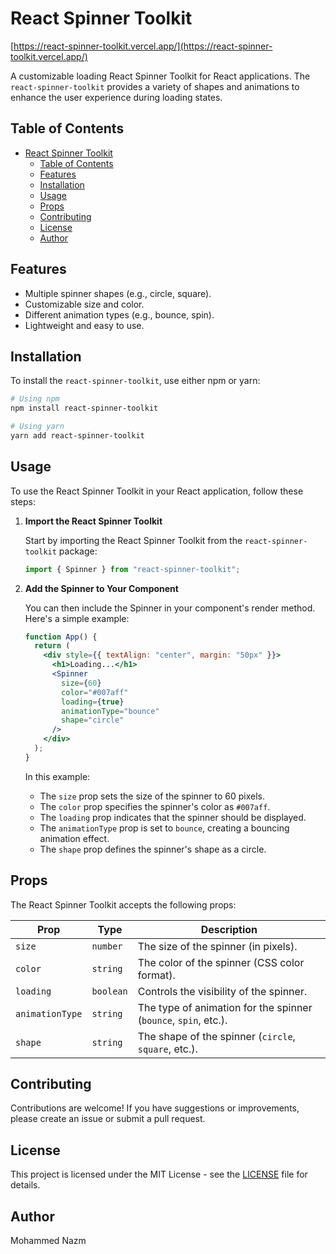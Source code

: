 # React Spinner Toolkit

[https://react-spinner-toolkit.vercel.app/](https://react-spinner-toolkit.vercel.app/)

A customizable loading React Spinner Toolkit for React applications. The `react-spinner-toolkit` provides a variety of shapes and animations to enhance the user experience during loading states.

## Table of Contents

- [React Spinner Toolkit](#react-spinner-toolkit)
  - [Table of Contents](#table-of-contents)
  - [Features](#features)
  - [Installation](#installation)
  - [Usage](#usage)
  - [Props](#props)
  - [Contributing](#contributing)
  - [License](#license)
  - [Author](#author)

## Features

- Multiple spinner shapes (e.g., circle, square).
- Customizable size and color.
- Different animation types (e.g., bounce, spin).
- Lightweight and easy to use.

## Installation

To install the `react-spinner-toolkit`, use either npm or yarn:

```bash
# Using npm
npm install react-spinner-toolkit

# Using yarn
yarn add react-spinner-toolkit
```

## Usage

To use the React Spinner Toolkit in your React application, follow these steps:

1. **Import the React Spinner Toolkit**

   Start by importing the React Spinner Toolkit from the `react-spinner-toolkit` package:

   ```jsx
   import { Spinner } from "react-spinner-toolkit";
   ```

2. **Add the Spinner to Your Component**

   You can then include the Spinner in your component's render method. Here's a simple example:

   ```jsx
   function App() {
     return (
       <div style={{ textAlign: "center", margin: "50px" }}>
         <h1>Loading...</h1>
         <Spinner
           size={60}
           color="#007aff"
           loading={true}
           animationType="bounce"
           shape="circle"
         />
       </div>
     );
   }
   ```

   In this example:

   - The `size` prop sets the size of the spinner to 60 pixels.
   - The `color` prop specifies the spinner's color as `#007aff`.
   - The `loading` prop indicates that the spinner should be displayed.
   - The `animationType` prop is set to `bounce`, creating a bouncing animation effect.
   - The `shape` prop defines the spinner's shape as a circle.

## Props

The React Spinner Toolkit accepts the following props:

| Prop            | Type      | Description                                                     |
| --------------- | --------- | --------------------------------------------------------------- |
| `size`          | `number`  | The size of the spinner (in pixels).                            |
| `color`         | `string`  | The color of the spinner (CSS color format).                    |
| `loading`       | `boolean` | Controls the visibility of the spinner.                         |
| `animationType` | `string`  | The type of animation for the spinner (`bounce`, `spin`, etc.). |
| `shape`         | `string`  | The shape of the spinner (`circle`, `square`, etc.).            |

## Contributing

Contributions are welcome! If you have suggestions or improvements, please create an issue or submit a pull request.

## License

This project is licensed under the MIT License - see the [LICENSE](LICENSE) file for details.

## Author

Mohammed Nazm
